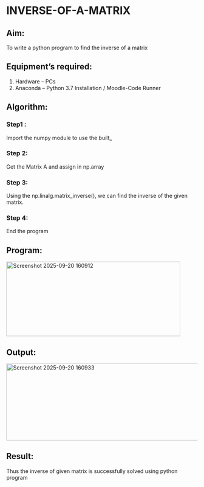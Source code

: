 # INVERSE-OF-A-MATRIX
## Aim:
To write a python program to find the inverse of a matrix
## Equipment’s required:
1. 	Hardware – PCs
2. 	Anaconda – Python 3.7 Installation / Moodle-Code Runner
## Algorithm:
### Step1 : 
Import the numpy module to use the built_
### Step 2:
Get the Matrix A and assign in np.array
### Step 3: 
Using the np.linalg.matrix_inverse(), we can find the inverse of the given matrix.
### Step 4: 
End the program
## Program:
<img width="458" height="196" alt="Screenshot 2025-09-20 160912" src="https://github.com/user-attachments/assets/50a68eb9-673a-493c-aebd-2c37642b90b4" />

## Output:
<img width="834" height="202" alt="Screenshot 2025-09-20 160933" src="https://github.com/user-attachments/assets/1ca62c41-bb2a-486a-a9fc-f9cabfee6f14" />


## Result:
Thus the inverse of given matrix is successfully solved using python program

